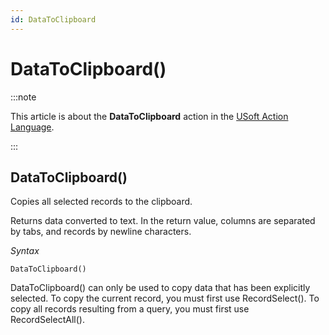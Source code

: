 ```yaml
---
id: DataToClipboard
---
```


# DataToClipboard()




:::note

This article is about the **DataToClipboard** action in the [USoft Action Language](/Task_flow/Action_Language_reference/USoft_Action_Language.md).

:::

## **DataToClipboard()**

Copies all selected records to the clipboard.

Returns data converted to text. In the return value, columns are separated by tabs, and records by newline characters.

*Syntax*

```
DataToClipboard()
```

DataToClipboard() can only be used to copy data that has been explicitly selected. To copy the current record, you must first use RecordSelect(). To copy all records resulting from a query, you must first use RecordSelectAll().